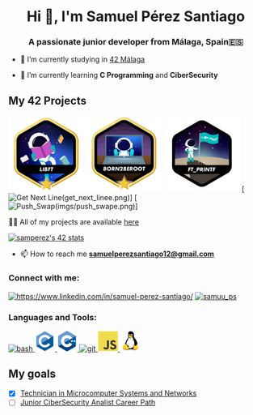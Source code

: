 <h1 align="center">Hi 👋, I'm Samuel Pérez Santiago</h1>
<h3 align="center">A passionate junior developer from Málaga, Spain🇪🇸</h3>

- 🔭 I’m currently studying in [42 Málaga](https://www.42malaga.com/)

- 🌱 I’m currently learning **C Programming** and **CiberSecurity**

## My 42 Projects
[![Libft](imgs/libftm.png)](https://github.com/samperez-42/42-cursus/tree/main/libft)
[![Born2beroot](imgs/born2berootm.png)](https://github.com/gemartin99/Born2beroot-Tutorial)
[![Ft_printf](imgs/ft_printfn.png)](https://github.com/samperez-42/42-cursus/tree/main/ft_printf)
[![Get Next Line(get_next_linee.png)](https://github.com/samperez-42/42-cursus/tree/main/get_next_line)]
[![Push_Swap(imgs/push_swape.png)](https://github.com/samperez-42/push_swap)]

👨‍💻 All of my projects are available [here](https://github.com/samperez-42/42-cursus)

  [![samperez's 42 stats](https://badge.mediaplus.ma/binary/samperez?1337Badge=off&UM6P=off)](https://github.com/oakoudad/badge42)


- 📫 How to reach me **samuelperezsantiago12@gmail.com**

<h3 align="left">Connect with me:</h3>
<p align="left">
<a href="https://www.linkedin.com/in/samuel-perez-santiago/" target="blank"><img align="center" src="https://raw.githubusercontent.com/rahuldkjain/github-profile-readme-generator/master/src/images/icons/Social/linked-in-alt.svg" alt="https://www.linkedin.com/in/samuel-perez-santiago/" height="30" width="40" /></a>
<a href="https://instagram.com/samuu_ps" target="blank"><img align="center" src="https://raw.githubusercontent.com/rahuldkjain/github-profile-readme-generator/master/src/images/icons/Social/instagram.svg" alt="samuu_ps" height="30" width="40" /></a>
</p>

<h3 align="left">Languages and Tools:</h3>
<p align="left"> <a href="https://www.gnu.org/software/bash/" target="_blank" rel="noreferrer"> <img src="https://www.vectorlogo.zone/logos/gnu_bash/gnu_bash-icon.svg" alt="bash" width="40" height="40"/> </a> <a href="https://www.cprogramming.com/" target="_blank" rel="noreferrer"> <img src="https://raw.githubusercontent.com/devicons/devicon/master/icons/c/c-original.svg" alt="c" width="40" height="40"/> </a> <a href="https://www.w3schools.com/cpp/" target="_blank" rel="noreferrer"> <img src="https://raw.githubusercontent.com/devicons/devicon/master/icons/cplusplus/cplusplus-original.svg" alt="cplusplus" width="40" height="40"/> </a> <a href="https://git-scm.com/" target="_blank" rel="noreferrer"> <img src="https://www.vectorlogo.zone/logos/git-scm/git-scm-icon.svg" alt="git" width="40" height="40"/> </a> <a href="https://developer.mozilla.org/en-US/docs/Web/JavaScript" target="_blank" rel="noreferrer"> <img src="https://raw.githubusercontent.com/devicons/devicon/master/icons/javascript/javascript-original.svg" alt="javascript" width="40" height="40"/> </a> <a href="https://www.linux.org/" target="_blank" rel="noreferrer"> <img src="https://raw.githubusercontent.com/devicons/devicon/master/icons/linux/linux-original.svg" alt="linux" width="40" height="40"/> </a> </p>

## My goals
- [x] [Technician in Microcomputer Systems and Networks](https://www.todofp.es/que-estudiar/familias-profesionales/informatica-comunicaciones/sistemas-microniformaticos-redes.html)  
- [ ] [Junior CiberSecurity Analist Career Path](https://www.netacad.com/career-paths/cybersecurity?courseLang=en-US)  
